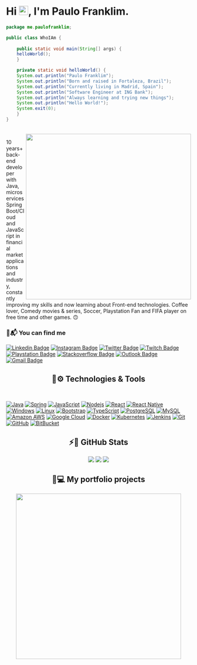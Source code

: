 <h1 align = "justify"> Hi <img src="https://media.giphy.com/media/hvRJCLFzcasrR4ia7z/giphy.gif" width="25px">, I'm Paulo Franklim.</h1>

```java
package me.paulofranklim;

public class WhoIAm {
    
    public static void main(String[] args) {
	helloWorld();
    }

    private static void helloWorld() {
	System.out.println("Paulo Franklim");
	System.out.println("Born and raised in Fortaleza, Brazil");
	System.out.println("Currently living in Madrid, Spain");
	System.out.println("Software Engineer at ING Bank");
	System.out.println("Always learning and trying new things");
	System.out.println("Hello World!");
	System.exit(0);
    }
}
```
<br/>

<img align='right' src="https://camo.githubusercontent.com/2daa5a3f385c1ede09c109bb121875bb7738b99dffb43683bdf272ac5dd3dd0a/68747470733a2f2f6d65646961312e67697068792e636f6d2f6d656469612f31334867774773584630616947592f67697068792e676966" width="450">

10 years+ back-end developer with Java, microservices Spring Boot/Cloud and JavaScript in financial market applications and industry, constantly improving my skills and now learning about Front-end technologies. Coffee lover, Comedy movies & series, Soccer, Playstation Fan and FIFA player on free time and other games. 🙃

### 📨📬 You can find me
[![Linkedin Badge](https://img.shields.io/badge/-paulofranklim-0e76a8?style=flat-square&logo=Linkedin&logoColor=white&link=https://www.linkedin.com/in/paulofranklim/)](https://www.linkedin.com/in/paulofranklim/)
[![Instagram Badge](https://img.shields.io/badge/-pfranklim-8a3ab9?style=flat-square&logo=instagram&logoColor=white&link=https://www.instagram.com/pfranklim/?hl=pt-br)](https://instagram.com/pfranklim)
[![Twitter Badge](https://img.shields.io/badge/-paulofranklim__-1DA1F2?style=flat-square&logo=twitter&logoColor=white&link=https://www.twitter.com/paulofranklim_/?hl=pt-br)](https://www.twitter.com/paulofranklim_)
[![Twitch Badge](https://img.shields.io/badge/-pfranklim-6441A5?style=flat-square&logo=twitch&logoColor=white&link=https://www.twtich.tv/pfranklim)](https://twitch.tv/pfranklim)
[![Playstation Badge](https://img.shields.io/badge/-paulofranklim-003791?style=flat-square&logo=playstation&logoColor=white)](#)
[![Stackoverflow Badge](https://img.shields.io/badge/-paulofranklim-ef8236?style=flat-square&logo=stackoverflow&logoColor=white&link=https://stackoverflow.com/users/16032053/paulofranklim)](https://stackoverflow.com/users/16032053/paulofranklim)
[![Outlook Badge](https://img.shields.io/badge/-paulofranklim@hotmail.com-0072C6?style=flat-square&logo=Microsoft%20Outlook&logoColor=white&link=mailto:paulofranklim@hotmail.com)](mailto:paulofranklim@hotmail.com)
[![Gmail Badge](https://img.shields.io/badge/-paulofranklim@gmail.com-red?style=flat-square&logo=Gmail&logoColor=white&link=mailto:paulofranklim@gmail.com)](mailto:paulofranklim@gmail.com)


<h2 align="center">🚀⚙️ Technologies & Tools</h2>
<br/>

[![Java](https://img.shields.io/badge/Java-ED8B00?style=for-the-badge&logo=java&logoColor=white&style=flat-square)](#)
[![Spring](https://img.shields.io/badge/Spring-6DB33F?style=for-the-badge&logo=spring&logoColor=white&style=flat-square)](#)
[![JavaScript](https://img.shields.io/badge/JavaScript-323330?style=for-the-badge&logo=javascript&logoColor=F7DF1E&style=flat-square)](#)
[![Nodejs](https://img.shields.io/badge/-Nodejs-black?style=flat-square&logo=Node.js)](#)
[![React](https://img.shields.io/badge/React-20232A?style=for-the-badge&logo=react&logoColor=61DAFB&style=flat-square)](#)
[![React Native](https://img.shields.io/badge/React_Native-20232A?style=for-the-badge&logo=react&logoColor=61DAFB&style=flat-square)](#)
[![Windows](https://img.shields.io/badge/Windows-0078D6?style=for-the-badge&logo=windows&logoColor=white&style=flat-square)](#)
[![Linux](https://img.shields.io/badge/Linux-FCC624?style=for-the-badge&logo=linux&logoColor=black&style=flat-square)](#)
[![Bootstrap](https://img.shields.io/badge/-Bootstrap-563D7C?style=for-the-badge&logo=bootstrap&logoColor=white&style=flat-square)](#)
[![TypeScript](https://img.shields.io/badge/-TypeScript-007ACC?style=for-the-badge&logo=typescript&logoColor=white&style=flat-square)](#)
[![PostgreSQL](https://img.shields.io/badge/-PostgreSQL-336791?style=for-the-badge&logo=postgresql&logoColor=white&style=flat-square)](#)
[![MySQL](https://img.shields.io/badge/-MySQL-black?style=for-the-badge&logo=mysql&logoColor=white&style=flat-square)](#)
[![Amazon AWS](https://img.shields.io/badge/Amazon%20AWS-232F3E?style=for-the-badge&logo=amazon-aws&logoColor=white&style=flat-square)](#)
[![Google Cloud](https://img.shields.io/badge/Google%20Cloud-black?style=for-the-badge&logo=google-cloud&logoColor=blue&style=flat-square)](#)
[![Docker](https://img.shields.io/badge/Docker-0078D6?style=for-the-badge&logo=docker&logoColor=white&style=flat-square)](#)
[![Kubernetes](https://img.shields.io/badge/Kubernetes-0078D6?style=for-the-badge&logo=kubernetes&logoColor=white&style=flat-square)](#)
[![Jenkins](https://img.shields.io/badge/Jenkins-red?style=for-the-badge&logo=jenkins&logoColor=black&style=flat-square)](#)
[![Git](https://img.shields.io/badge/-Git-black?style=for-the-badge&logo=git&logoColor=red&style=flat-square)](#)
[![GitHub](https://img.shields.io/badge/-GitHub-181717?style=for-the-badge&logo=github&logoColor=white&style=flat-square)](#)
[![BitBucket](https://img.shields.io/badge/-BitBucket-darkblue?style=for-the-badge&logo=bitbucket&logoColor=white&style=flat-square)](#)

<h2 align="center"> ⚡🔋 GitHub Stats</h2>
  <p align="center">
  <img src ="https://github-readme-stats.vercel.app/api?username=paulofranklim&show_icons=true&count_private=true&theme=darcula&hide_border=true&hide=contribs&bg_color=00000000">
  <img src ="https://github-readme-stats.vercel.app/api/top-langs/?username=paulofranklim&layout=compact&hide_border=true&theme=darcula&bg_color=00000000&langs_count=6&hide=jupyter%20notebook,tex,css,php">
  <img src ="https://github-readme-streak-stats.herokuapp.com?user=paulofranklim&theme=darcula&hide_border=true&background=FFFFFF00">
</p>

<h2 align="center">📁💻 My portfolio projects</h2>
<p align="center">
<img src="https://cdni.iconscout.com/illustration/premium/thumb/construction-work-in-progress-4224363-3518822.png" width="450">
</p>
<!--
<div>
<p align="center">
	<a href="https://github.com/paulofranklim/lottery-checker-api">
		<img src="https://github-readme-stats.vercel.app/api/pin/?username=paulofranklim&repo=lottery-checker-api&theme=material-palenight">
	</a>
	<a href="https://github.com/paulofranklim/lottery-checker-app">
		<img src="https://github-readme-stats.vercel.app/api/pin/?username=paulofranklim&repo=lottery-checker-app&theme=material-palenight">
	</a>
</p>
</div>
-->
</div>




